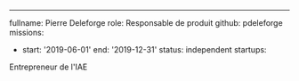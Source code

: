 ---
fullname: Pierre Deleforge
role: Responsable de produit
github: pdeleforge
missions:
  - start: '2019-06-01'
    end: '2019-12-31'
    status: independent
startups: 

Entrepreneur de l'IAE
